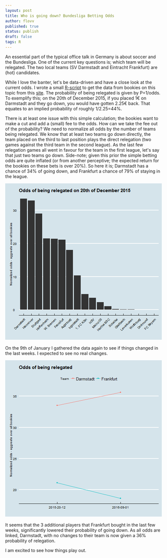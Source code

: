 ```yaml
---
layout: post
title: Who is going down? Bundesliga Betting Odds
author: flovv
published: true
status: publish
draft: false
tags: R 
---
```

 
 

 
An essential part of the typical office talk in Germany is about soccer and the Bundesliga. One of the current key questions is; which team will be relegated. The two local teams (SV Darmstadt and Eintracht Frankfurt) are (hot) candidates. 
 
While I love the banter, let's be data-driven and have a close look at the current odds.
I wrote a small [R-script](https://gist.github.com/flovv/461dc6a505b21eda10a9) to get the data from bookies on this topic from this [site](http://www.wettfreunde.net/bundesliga-absteiger-wetten/).
The probability of being relegated is given by P=1/odds. To exemplify this; on the 20th of December 2015, if you placed 1€ on Darmstadt and they go down, you would have gotten 2.25€ back. That equates to an implied probability of roughly 1/2.25=44%.
 
There is at least one issue with this simple calculation; the bookies want to make a cut and add a (small) fee to the odds. How can we take the fee out of the probability? We need to normalize all odds by the number of teams being relegated.
We know that at least two teams go down directly, the team placed on the third to last position plays the direct relegation (two games against the third team in the second league). As the last few relegation games all went in favour for the team in the first league, let's say that just two teams go down.
Side-note; given this prior the simple betting odds are quite inflated (or from another perceptive; the expected return for the bookies on these bets is over 20%).
So here it is; Darmstadt has a chance of 34% of going down, and Frankfurt a chance of 79% of staying in the league.
 
![plot of chunk unnamed-chunk-2](/figures/post6/unnamed-chunk-2-1.png) 
 
On the 9th of January I gathered the data again to see if things changed in the last weeks. I expected to see no real changes. 
 
![plot of chunk unnamed-chunk-3](/figures/post6/unnamed-chunk-3-1.png) 
 
It seems that the 3 additional players that Frankfurt bought in the last few weeks, significantly lowered their probability of going down. As all odds are linked, Darmstadt, with no changes to their team is now given a 36% probability of relegation.
 
I am excited to see how things play out.
 

